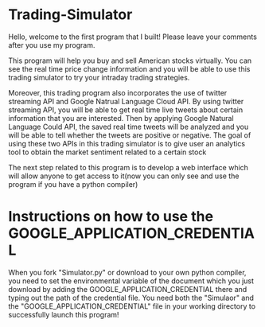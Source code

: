 # Trading-Simulator

Hello, welcome to the first program that I built! Please leave your comments after you use my program.

This program will help you buy and sell American stocks virtually. You can see the real time price change information and you will be able to use this trading simulator to try your intraday trading strategies. 

Moreover, this trading program also incorporates the use of twitter streaming API and Google Natrual Language Cloud API. By using twitter streaming API, you will be able to get real time live tweets about certain information that you are interested. Then by applying Google Natural Language Could API, the saved real time tweets will be analyzed and you will be able to tell whether the tweets are positive or negative. The goal of using these two APIs in this trading simulator is to give user an analytics tool to obtain the market sentiment related to a certain stock

The next step related to this program is to develop a web interface which will allow anyone to get access to it(now you can only see and use the program if you have a python compiler)

# Instructions on how to use the GOOGLE_APPLICATION_CREDENTIAL

When you fork "Simulator.py" or download to your own python compiler, you need to set the environmental variable of the document which you just download by adding the GOOGLE_APPLICATION_CREDENTIAL there and typing out the path of the credential file. You need both the "Simulaor" and the "GOOGLE_APPLICATION_CREDENTIAL" file in your working directory to successfully launch this program! 
